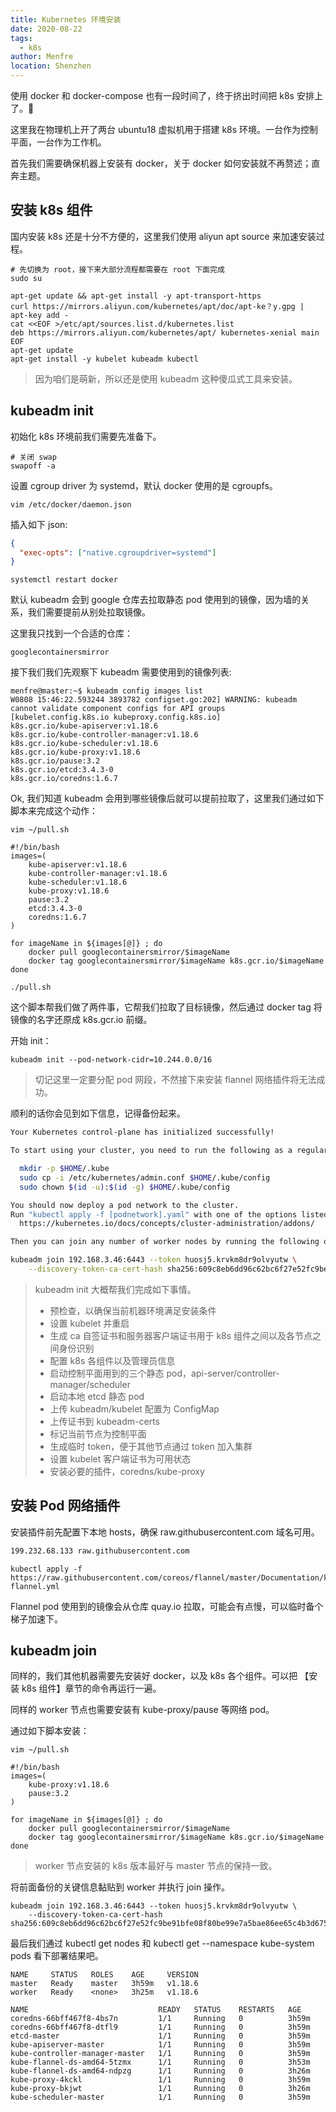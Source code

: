 ```yaml
---
title: Kubernetes 环境安装
date: 2020-08-22
tags: 
  - k8s
author: Menfre
location: Shenzhen
---
```


使用 docker 和 docker-compose 也有一段时间了，终于挤出时间把 k8s 安排上了。:dog:

这里我在物理机上开了两台 ubuntu18 虚拟机用于搭建 k8s 环境。一台作为控制平面，一台作为工作机。

首先我们需要确保机器上安装有 docker，关于 docker 如何安装就不再赘述；直奔主题。

## 安装 k8s 组件

国内安装 k8s 还是十分不方便的，这里我们使用 aliyun apt source 来加速安装过程。


```shell
# 先切换为 root，接下来大部分流程都需要在 root 下面完成
sudo su
```

```shell
apt-get update && apt-get install -y apt-transport-https
curl https://mirrors.aliyun.com/kubernetes/apt/doc/apt-ke？y.gpg | apt-key add - 
cat <<EOF >/etc/apt/sources.list.d/kubernetes.list
deb https://mirrors.aliyun.com/kubernetes/apt/ kubernetes-xenial main
EOF  
apt-get update
apt-get install -y kubelet kubeadm kubectl
```

> 因为咱们是萌新，所以还是使用 kubeadm 这种傻瓜式工具来安装。

## kubeadm init

初始化 k8s 环境前我们需要先准备下。

```shell
# 关闭 swap
swapoff -a
```

设置 cgroup driver 为 systemd，默认 docker 使用的是 cgroupfs。

```shell
vim /etc/docker/daemon.json
```

插入如下 json:

```json
{
  "exec-opts": ["native.cgroupdriver=systemd"]
}
```

```shell
systemctl restart docker
```

默认 kubeadm 会到 google 仓库去拉取静态 pod 使用到的镜像，因为墙的关系，我们需要提前从别处拉取镜像。

这里我只找到一个合适的仓库：

```http
googlecontainersmirror
```

接下我们我们先观察下 kubeadm 需要使用到的镜像列表:

```shell
menfre@master:~$ kubeadm config images list
W0808 15:46:22.593244 3893782 configset.go:202] WARNING: kubeadm cannot validate component configs for API groups [kubelet.config.k8s.io kubeproxy.config.k8s.io]
k8s.gcr.io/kube-apiserver:v1.18.6
k8s.gcr.io/kube-controller-manager:v1.18.6
k8s.gcr.io/kube-scheduler:v1.18.6
k8s.gcr.io/kube-proxy:v1.18.6
k8s.gcr.io/pause:3.2
k8s.gcr.io/etcd:3.4.3-0
k8s.gcr.io/coredns:1.6.7
```

Ok, 我们知道 kubeadm 会用到哪些镜像后就可以提前拉取了，这里我们通过如下脚本来完成这个动作：

```shell
vim ~/pull.sh
```

```shell
#!/bin/bash
images=(
    kube-apiserver:v1.18.6
    kube-controller-manager:v1.18.6
    kube-scheduler:v1.18.6
    kube-proxy:v1.18.6
    pause:3.2
    etcd:3.4.3-0
    coredns:1.6.7
)

for imageName in ${images[@]} ; do
    docker pull googlecontainersmirror/$imageName
    docker tag googlecontainersmirror/$imageName k8s.gcr.io/$imageName
done
```

```shell
./pull.sh
```

这个脚本帮我们做了两件事，它帮我们拉取了目标镜像，然后通过 docker tag 将镜像的名字还原成 k8s.gcr.io 前缀。

开始 init：

```shell
kubeadm init --pod-network-cidr=10.244.0.0/16
```

> 切记这里一定要分配 pod 网段，不然接下来安装 flannel 网络插件将无法成功。

顺利的话你会见到如下信息，记得备份起来。

```sh
Your Kubernetes control-plane has initialized successfully!

To start using your cluster, you need to run the following as a regular user:

  mkdir -p $HOME/.kube
  sudo cp -i /etc/kubernetes/admin.conf $HOME/.kube/config
  sudo chown $(id -u):$(id -g) $HOME/.kube/config

You should now deploy a pod network to the cluster.
Run "kubectl apply -f [podnetwork].yaml" with one of the options listed at:
  https://kubernetes.io/docs/concepts/cluster-administration/addons/

Then you can join any number of worker nodes by running the following on each as root:

kubeadm join 192.168.3.46:6443 --token huosj5.krvkm8dr9olvyutw \
    --discovery-token-ca-cert-hash sha256:609c8eb6dd96c62bc6f27e52fc9be91bfe08f80be99e7a5bae86ee65c4b3d675
```

> kubeadm init 大概帮我们完成如下事情。
>
> * 预检查，以确保当前机器环境满足安装条件
> * 设置 kubelet 并重启
> * 生成 ca 自签证书和服务器客户端证书用于 k8s 组件之间以及各节点之间身份识别
> * 配置 k8s 各组件以及管理员信息
> * 启动控制平面用到的三个静态 pod，api-server/controller-manager/scheduler
> * 启动本地 etcd 静态 pod
> * 上传 kubeadm/kubelet 配置为 ConfigMap
> * 上传证书到 kubeadm-certs
> * 标记当前节点为控制平面
> * 生成临时 token，便于其他节点通过 token 加入集群
> * 设置 kubelet 客户端证书为可用状态
> * 安装必要的插件，coredns/kube-proxy

## 安装 Pod 网络插件

安装插件前先配置下本地 hosts，确保 raw.githubusercontent.com 域名可用。

```txt
199.232.68.133 raw.githubusercontent.com
```

```shell
kubectl apply -f https://raw.githubusercontent.com/coreos/flannel/master/Documentation/kube-flannel.yml
```

Flannel pod 使用到的镜像会从仓库 quay.io 拉取，可能会有点慢，可以临时备个梯子加速下。

## kubeadm join

同样的，我们其他机器需要先安装好 docker，以及 k8s 各个组件。可以把 【安装 k8s 组件】章节的命令再运行一遍。

同样的 worker 节点也需要安装有 kube-proxy/pause 等网络 pod。

通过如下脚本安装：

```shell
vim ~/pull.sh
```

```shell
#!/bin/bash
images=(
    kube-proxy:v1.18.6
    pause:3.2
)

for imageName in ${images[@]} ; do
    docker pull googlecontainersmirror/$imageName
    docker tag googlecontainersmirror/$imageName k8s.gcr.io/$imageName
done
```

> worker 节点安装的 k8s 版本最好与 master 节点的保持一致。

将前面备份的关键信息黏贴到 worker 并执行 join 操作。

```shell
kubeadm join 192.168.3.46:6443 --token huosj5.krvkm8dr9olvyutw \
    --discovery-token-ca-cert-hash sha256:609c8eb6dd96c62bc6f27e52fc9be91bfe08f80be99e7a5bae86ee65c4b3d675
```

最后我们通过 kubectl get nodes 和 kubectl get --namespace kube-system pods 看下部署结果吧。

```shell
NAME     STATUS   ROLES    AGE     VERSION
master   Ready    master   3h59m   v1.18.6
worker   Ready    <none>   3h25m   v1.18.6
```

```shell
NAME                             READY   STATUS    RESTARTS   AGE
coredns-66bff467f8-4bs7n         1/1     Running   0          3h59m
coredns-66bff467f8-dtfl9         1/1     Running   0          3h59m
etcd-master                      1/1     Running   0          3h59m
kube-apiserver-master            1/1     Running   0          3h59m
kube-controller-manager-master   1/1     Running   0          3h59m
kube-flannel-ds-amd64-5tzmx      1/1     Running   0          3h53m
kube-flannel-ds-amd64-ndpzg      1/1     Running   0          3h26m
kube-proxy-4kckl                 1/1     Running   0          3h59m
kube-proxy-bkjwt                 1/1     Running   0          3h26m
kube-scheduler-master            1/1     Running   0          3h59m
```




